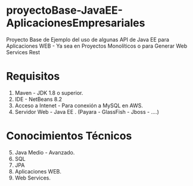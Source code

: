 # proyectoBase-JavaEE-AplicacionesEmpresariales
Proyecto Base de Ejemplo del uso de algunas API de Java EE para Aplicaciones WEB - Ya sea en Proyectos Monolíticos o para Generar Web Services Rest


# Requisitos
1. Maven - JDK 1.8 o superior.
2. IDE  - NetBeans 8.2
3. Acceso a Intenet - Para conexión a MySQL en AWS.
4. Servidor Web  - Java EE . (Payara - GlassFish - Jboss - ....)

# Conocimientos Técnicos
5. Java Medio - Avanzado.
6. SQL
7. JPA
8. Aplicaciones WEB.
9. Web Services.



